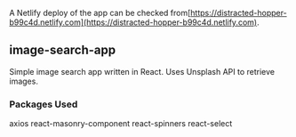 A Netlify deploy of the app can be checked from[https://distracted-hopper-b99c4d.netlify.com](https://distracted-hopper-b99c4d.netlify.com).

## image-search-app

Simple image search app written in React. Uses Unsplash API to retrieve images.

### Packages Used

axios
react-masonry-component
react-spinners
react-select

